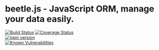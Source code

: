 # beetle.js - JavaScript ORM, manage your data easily.

[![Build Status](https://travis-ci.org/umutozel/beetle.js.svg?branch=master)](https://travis-ci.org/umutozel/beetle.js)
[![Coverage Status](https://coveralls.io/repos/github/umutozel/beetle.js/badge.svg?branch=master)](https://coveralls.io/github/umutozel/beetle.js?branch=master)	
[![npm version](https://badge.fury.io/js/beetle.js.svg)](https://badge.fury.io/js/beetle.js)	
<a href="https://snyk.io/test/npm/beetle.js"><img src="https://snyk.io/test/npm/beetle.js/badge.svg" alt="Known Vulnerabilities" data-canonical-src="https://snyk.io/test/npm/beetle.js" style="max-width:100%;"></a>
